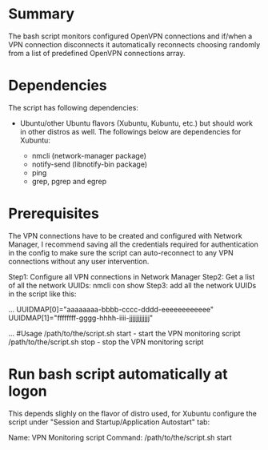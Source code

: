 # Summary
The bash script monitors configured OpenVPN connections and if/when a VPN connection disconnects it automatically reconnects choosing randomly from a list of predefined OpenVPN connections array.

# Dependencies
The script has following dependencies:

- Ubuntu/other Ubuntu flavors (Xubuntu, Kubuntu, etc.) but should work in other distros as well. The followings below are dependencies for Xubuntu:

  - nmcli (network-manager package)
  - notify-send (libnotify-bin package)
  - ping
  - grep, pgrep and egrep

# Prerequisites
The VPN connections have to be created and configured with Network Manager, I recommend saving all the credentials required for authentication in the config to make sure the script can auto-reconnect to any VPN connections without any user intervention.

Step1: Configure all VPN connections in Network Manager
Step2: Get a list of all the network UUIDs:
  nmcli con show
Step3: add all the network UUIDs in the script like this:

...
UUIDMAP[0]="aaaaaaaa-bbbb-cccc-dddd-eeeeeeeeeeee"
UUIDMAP[1]="ffffffff-gggg-hhhh-iiii-jjjjjjjjjjjj"

...
#Usage
/path/to/the/script.sh start - start the VPN monitoring script
/path/to/the/script.sh stop - stop the VPN monitoring script

# Run bash script automatically at logon
This depends slighly on the flavor of distro used, for Xubuntu configure the script under "Session and Startup/Application Autostart" tab:

Name: VPN Monitoring script
Command: /path/to/the/script.sh start
